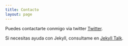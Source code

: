 ```yaml
---
title: Contacto
layout: page
---
```



Puedes contactarte conmigo via twitter [Twitter](https://twitter.com/marcelitoleiva).

Si necesitas ayuda con Jekyll, consultame en [Jekyll Talk](https://talk.jekyllrb.com/).

